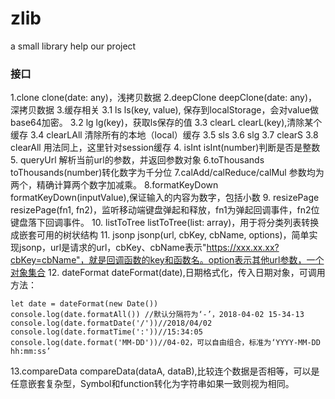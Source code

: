 # zlib
a small library help our project
### 接口
1.clone
clone(date: any)，浅拷贝数据
2.deepClone
deepClone(date: any)，深拷贝数据
3.缓存相关
3.1 ls
ls(key, value), 保存到localStorage，会对value做base64加密。
3.2 lg
lg(key)，获取ls保存的值
3.3 clearL
clearL(key),清除某个缓存
3.4 clearLAll
清除所有的本地（local）缓存
3.5 sls
3.6 slg
3.7 clearS
3.8 clearAll
用法同上，这里针对session缓存
4. isInt
isInt(number)判断是否是整数
5. queryUrl
解析当前url的参数，并返回参数对象
6.toThousands
toThousands(number)转化数字为千分位
7.calAdd/calReduce/calMul
参数均为两个，精确计算两个数字加减乘。
8.formatKeyDown
formatKeyDown(inputValue),保证输入的内容为数字，包括小数
9. resizePage
resizePage(fn1, fn2)，监听移动端键盘弹起和释放，fn1为弹起回调事件，fn2位键盘落下回调事件。
10. listToTree
listToTree(list: array)，用于将分类列表转换成嵌套可用的树状结构
11. jsonp
jsonp(url, cbKey, cbName, options)，简单实现jsonp，url是请求的url，cbKey、cbName表示"https://xxx.xx.xx?cbKey=cbName"，就是回调函数的key和函数名。option表示其他url参数，一个对象集合
12. dateFormat
dateFormat(date),日期格式化，传入日期对象，可调用方法：
```
let date = dateFormat(new Date())
console.log(date.formatAll()) //默认分隔符为‘-’，2018-04-02 15-34-13
console.log(date.formatDate('/'))//2018/04/02
console.log(date.formatTime(':'))//15:34:05
console.log(date.format('MM-DD'))//04-02，可以自由组合，标准为‘YYYY-MM-DD hh:mm:ss’
```
13.compareData
compareData(dataA, dataB),比较连个数据是否相等，可以是任意嵌套复杂型，Symbol和function转化为字符串如果一致则视为相同。